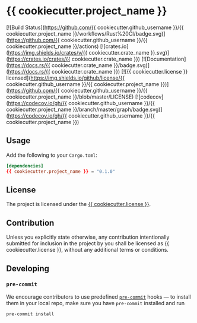 # {{ cookiecutter.project_name }}

[![Build Status](https://github.com/{{ cookiecutter.github_username }}/{{ cookiecutter.project_name }}/workflows/Rust%20CI/badge.svg)](https://github.com/{{ cookiecutter.github_username }}/{{ cookiecutter.project_name }}/actions)
[![crates.io](https://img.shields.io/crates/v/{{ cookiecutter.crate_name }}.svg)](https://crates.io/crates/{{ cookiecutter.crate_name }})
[![Documentation](https://docs.rs/{{ cookiecutter.crate_name }}/badge.svg)](https://docs.rs/{{ cookiecutter.crate_name }})
[![{{ cookiecutter.license }} licensed](https://img.shields.io/github/license/{{ cookiecutter.github_username }}/{{ cookiecutter.project_name }})](https://github.com/{{ cookiecutter.github_username }}/{{ cookiecutter.project_name }}/blob/master/LICENSE)
[![codecov](https://codecov.io/gh/{{ cookiecutter.github_username }}/{{ cookiecutter.project_name }}/branch/master/graph/badge.svg)](https://codecov.io/gh/{{ cookiecutter.github_username }}/{{ cookiecutter.project_name }})

## Usage

Add the following to your `Cargo.toml`:

```toml
[dependencies]
{{ cookiecutter.project_name }} = "0.1.0"
```

## License

The project is licensed under the [{{ cookiecutter.license }}](LICENSE).

## Contribution

Unless you explicitly state otherwise, any contribution intentionally submitted
for inclusion in the project by you shall be licensed as {{ cookiecutter.license }}, without any
additional terms or conditions.

## Developing

### `pre-commit`

We encourage contributors to use predefined [`pre-commit`](https://pre-commit.com/)
hooks — to install them in your local repo, make sure you have `pre-commit`
installed and run
```shell
pre-commit install
```

